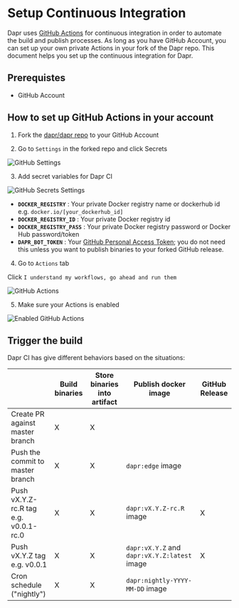 # Setup Continuous Integration

Dapr uses [GitHub Actions](https://github.com/features/actions) for continuous integration in order to automate the build and publish processes. As long as you have GitHub Account, you can set up your own private Actions in your fork of the Dapr repo. This document helps you set up the continuous integration for Dapr.

## Prerequistes

* GitHub Account

## How to set up GitHub Actions in your account

1. Fork the [dapr/dapr repo](https://github.com/liuxd6825/dapr) to your GitHub Account

2. Go to `Settings` in the forked repo and click Secrets

![GitHub Settings](./img/github_setting.png)

3. Add secret variables for Dapr CI

![GitHub Secrets Settings](./img/github_secrets.png)

* **`DOCKER_REGISTRY`** : Your private Docker registry name or dockerhub id e.g. `docker.io/[your_dockerhub_id]`
* **`DOCKER_REGISTRY_ID`** : Your private Docker registry id
* **`DOCKER_REGISTRY_PASS`** : Your private Docker registry password or Docker Hub password/token
* **`DAPR_BOT_TOKEN`** : Your [GitHub Personal Access Token](https://help.github.com/en/github/authenticating-to-github/creating-a-personal-access-token-for-the-command-line); you do not need this unless you want to publish binaries to your forked GitHub release.

4. Go to `Actions` tab

Click `I understand my workflows, go ahead and run them`

![GitHub Actions](./img/github_actions.png)

5. Make sure your Actions is enabled

![Enabled GitHub Actions](./img/github_actions_enabled.png)

## Trigger the build

Dapr CI has give different behaviors based on the situations:

|  | Build binaries | Store binaries into artifact | Publish docker image | GitHub Release |
|-----|--------------|------------------------------|-------------------|--------------|
| Create PR against master branch | X | X | | |
| Push the commit to master branch | X | X | `dapr:edge` image | |
| Push vX.Y.Z-rc.R tag e.g. v0.0.1-rc.0 | X | X | `dapr:vX.Y.Z-rc.R` image | X |
| Push vX.Y.Z tag e.g. v0.0.1 | X | X | `dapr:vX.Y.Z` and `dapr:vX.Y.Z:latest` image | X |
| Cron schedule ("nightly") | X | X | `dapr:nightly-YYYY-MM-DD` image | |
